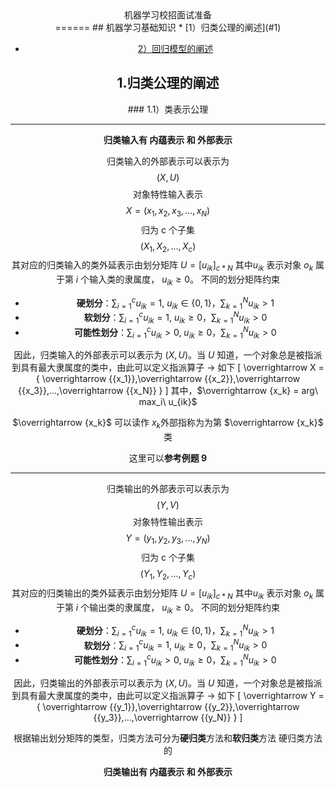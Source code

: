<center> 机器学习校招面试准备 <center>
======
## 机器学习基础知识
* [1）归类公理的阐述](#1)

* [2）回归模型的阐述](#2)


<h2 id="1">1.归类公理的阐述</h2>
### 1.1）类表示公理

---
**归类输入有 **内蕴表示** 和 **外部表示****


归类输入的外部表示可以表示为
$$(X,U)$$
对象特性输入表示
$$X = ( x_1,x_2,x_3,...,x_N ) $$
归为 c 个子集
$$ ( X_1,X_2,...,X_c )$$
其对应的归类输入的类外延表示由划分矩阵 $U = [u_{ik}]_{c*N}$ 其中$u_{ik}$ 表示对象 $o_k$ 属于第 $i$ 个输入类的隶属度， $u_{ik} \geq 0$。
不同的划分矩阵约束
* **硬划分**：$\sum\nolimits_{i = 1}^c {{u_{ik}}}  = 1$,  ${u_{ik}} \in \{ 0,1\}$，$\sum\nolimits_{k = 1}^N {{u_{ik}} > 1}$
* **软划分**：$\sum\nolimits_{i = 1}^c {{u_{ik}}}  = 1$,  ${u_{ik}} \geq  0$，$\sum\nolimits_{k = 1}^N {{u_{ik}} > 0}$
* **可能性划分**：$\sum\nolimits_{i = 1}^c {{u_{ik}}}  > 0$,  ${u_{ik}} \geq  0$，$\sum\nolimits_{k = 1}^N {{u_{ik}} > 0}$

因此，归类输入的外部表示可以表示为 $(X,U)$。当 $U$ 知道，一个对象总是被指派到具有最大隶属度的类中，由此可以定义指派算子 $\to$ 如下
\[
\overrightarrow X  = \{ \overrightarrow {{x_1}},\overrightarrow {{x_2}},\overrightarrow {{x_3}},...,\overrightarrow {{x_N}} \}
\]
其中，$\overrightarrow {x_k} = arg\ max_i\ u_{ik}$

$\overrightarrow {x_k}$ 可以读作 $x_k$外部指称为为第 $\overrightarrow {x_k}$ 类

这里可以**参考例题 9**

---

归类输出的外部表示可以表示为
$$(Y,V)$$
对象特性输出表示
$$Y = ( y_1,y_2,y_3,...,y_N ) $$
归为 c 个子集
$$ ( Y_1,Y_2,...,Y_c )$$
其对应的归类输出的类外延表示由划分矩阵 $U = [u_{ik}]_{c*N}$ 其中$u_{ik}$ 表示对象 $o_k$ 属于第 $i$ 个输出类的隶属度， $u_{ik} \geq 0$。
不同的划分矩阵约束
* **硬划分**：$\sum\nolimits_{i = 1}^c {{u_{ik}}}  = 1$,  ${u_{ik}} \in \{ 0,1\}$，$\sum\nolimits_{k = 1}^N {{u_{ik}} > 1}$
* **软划分**：$\sum\nolimits_{i = 1}^c {{u_{ik}}}  = 1$,  ${u_{ik}} \geq  0$，$\sum\nolimits_{k = 1}^N {{u_{ik}} > 0}$
* **可能性划分**：$\sum\nolimits_{i = 1}^c {{u_{ik}}}  > 0$,  ${u_{ik}} \geq  0$，$\sum\nolimits_{k = 1}^N {{u_{ik}} > 0}$

因此，归类输出的外部表示可以表示为 $(X,U)$。当 $U$ 知道，一个对象总是被指派到具有最大隶属度的类中，由此可以定义指派算子 $\to$ 如下
\[
\overrightarrow Y  = \{ \overrightarrow {{y_1}},\overrightarrow {{y_2}},\overrightarrow {{y_3}},...,\overrightarrow {{y_N}} \}
\]

根据输出划分矩阵的类型，归类方法可分为**硬归类**方法和**软归类**方法
硬归类方法的

**归类输出有 **内蕴表示** 和 **外部表示****
